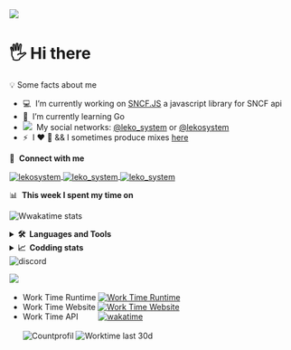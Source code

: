 <img src='https://cr-ss-service.azurewebsites.net/api/ScreenShot?widget=summary&username=alexis06030631'>

# 🖐️ Hi there

💡 Some facts about me

- 💻 &nbsp;I’m currently working on [SNCF.JS](https://github.com/Alexis06030631/SNCF.js) a javascript library for SNCF api
- 🌱 &nbsp;I’m currently learning Go
- <img src="https://media.giphy.com/media/KGZJMPisr8kaZiCS1q/giphy-downsized.gif" width="20"> &nbsp;My social networks: [@leko_system](https://instagram.com/leko_system) or [@lekosystem](https://twitter.com/lekosystem)
- ⚡ &nbsp;I :heart: 🎵 && I sometimes produce mixes [here](https://instagram.com/leko_system)

🔗 &nbsp;**Connect with me**
<p align="left">
<a href="https://twitter.com/lekosystem" target="blank">
  <img align="center" src="https://media.giphy.com/media/ktfqJcs9AVf4HeDLFK/giphy.gif" alt="lekosystem" height="40" width="40" />
</a>
<a href="https://instagram.com/leko_system" target="blank">
  <img align="center" src="https://media.giphy.com/media/WyZy1cltG36Y04OCLG/giphy.gif" alt="leko_system" height="40" width="40" />
</a>
<a href="https://profile.codersrank.io/user/alexis06030631/" target="blank">
  <img align="center" src="https://seeklogo.com/images/C/codersrank-logo-31F4344B52-seeklogo.com.png" alt="leko_system" height="30" width="40" />
</a>

📊 &nbsp;**This week I spent my time on**

![Wwakatime stats](https://github-readme-stats.vercel.app/api/wakatime?username=Alexis&api_domain=wakapi.dev&bg_color=1A202C&title_color=2F855A&icon_color=2F855A&text_color=ffffff&custom_title=Wakapi%20Week%20Stats&layout=compact)
<details>
  <summary><b>🛠️&nbsp;&nbsp;Languages&nbsp;and&nbsp;Tools</b></summary>
  <br/>
  <p align="left" dir="auto">          <a href="https://www.w3schools.com/css/" rel="nofollow"> <img src="https://raw.githubusercontent.com/devicons/devicon/master/icons/css3/css3-original-wordmark.svg" alt="css3" width="40" height="40" style="max-width: 100%;"> </a>  <a href="https://www.docker.com/" rel="nofollow"> <img src="https://raw.githubusercontent.com/devicons/devicon/master/icons/docker/docker-original-wordmark.svg" alt="docker" width="40" height="40" style="max-width: 100%;"> </a>  <a href="https://expressjs.com" rel="nofollow"> <img src="https://raw.githubusercontent.com/devicons/devicon/master/icons/express/express-original-wordmark.svg" alt="express" width="40" height="40" style="max-width: 100%;"> </a>  <a href="https://cloud.google.com" rel="nofollow"> <img src="https://camo.githubusercontent.com/582944f6627732531ce1a2e20ad43538d1896e16a5f159ea28fd137dbb8e798a/68747470733a2f2f7777772e766563746f726c6f676f2e7a6f6e652f6c6f676f732f676f6f676c655f636c6f75642f676f6f676c655f636c6f75642d69636f6e2e737667" alt="gcp" width="40" height="40" data-canonical-src="https://www.vectorlogo.zone/logos/google_cloud/google_cloud-icon.svg" style="max-width: 100%;"> </a> <a href="https://git-scm.com/" rel="nofollow"> <img src="https://camo.githubusercontent.com/fbfcb9e3dc648adc93bef37c718db16c52f617ad055a26de6dc3c21865c3321d/68747470733a2f2f7777772e766563746f726c6f676f2e7a6f6e652f6c6f676f732f6769742d73636d2f6769742d73636d2d69636f6e2e737667" alt="git" width="40" height="40" data-canonical-src="https://www.vectorlogo.zone/logos/git-scm/git-scm-icon.svg" style="max-width: 100%;"> </a>   <a href="https://heroku.com" rel="nofollow"> <img src="https://camo.githubusercontent.com/df12cb598044a3f38efc1f45e3580558c324cf8789b79487125044eeebcc4dee/68747470733a2f2f7777772e766563746f726c6f676f2e7a6f6e652f6c6f676f732f6865726f6b752f6865726f6b752d69636f6e2e737667" alt="heroku" width="40" height="40" data-canonical-src="https://www.vectorlogo.zone/logos/heroku/heroku-icon.svg" style="max-width: 100%;"> </a> <a href="https://www.w3.org/html/" rel="nofollow"> <img src="https://raw.githubusercontent.com/devicons/devicon/master/icons/html5/html5-original-wordmark.svg" alt="html5" width="40" height="40" style="max-width: 100%;"> </a>   <a href="https://developer.mozilla.org/en-US/docs/Web/JavaScript" rel="nofollow"> <img src="https://raw.githubusercontent.com/devicons/devicon/master/icons/javascript/javascript-original.svg" alt="javascript" width="40" height="40" style="max-width: 100%;"> </a>       <a href="https://www.linux.org/" rel="nofollow"> <img src="https://raw.githubusercontent.com/devicons/devicon/master/icons/linux/linux-original.svg" alt="linux" width="40" height="40" style="max-width: 100%;"> </a>  <a href="https://www.mongodb.com/" rel="nofollow"> <img src="https://raw.githubusercontent.com/devicons/devicon/master/icons/mongodb/mongodb-original-wordmark.svg" alt="mongodb" width="40" height="40" style="max-width: 100%;"> </a>  <a href="https://www.mysql.com/" rel="nofollow"> <img src="https://raw.githubusercontent.com/devicons/devicon/master/icons/mysql/mysql-original-wordmark.svg" alt="mysql" width="40" height="40" style="max-width: 100%;"> </a>  <a href="https://nodejs.org" rel="nofollow"> <img src="https://raw.githubusercontent.com/devicons/devicon/master/icons/nodejs/nodejs-original-wordmark.svg" alt="nodejs" width="40" height="40" style="max-width: 100%;"> </a> <a href="https://www.php.net" rel="nofollow"> <img src="https://raw.githubusercontent.com/devicons/devicon/master/icons/php/php-original.svg" alt="php" width="40" height="40" style="max-width: 100%;"> </a> <a href="https://www.postgresql.org" rel="nofollow"> <img src="https://raw.githubusercontent.com/devicons/devicon/master/icons/postgresql/postgresql-original-wordmark.svg" alt="postgresql" width="40" height="40" style="max-width: 100%;"> </a> <a href="https://postman.com" rel="nofollow"> <img src="https://camo.githubusercontent.com/93b32389bf746009ca2370de7fe06c3b5146f4c99d99df65994f9ced0ba41685/68747470733a2f2f7777772e766563746f726c6f676f2e7a6f6e652f6c6f676f732f676574706f73746d616e2f676574706f73746d616e2d69636f6e2e737667" alt="postman" width="40" height="40" data-canonical-src="https://www.vectorlogo.zone/logos/getpostman/getpostman-icon.svg" style="max-width: 100%;"> </a>  <a href="https://www.python.org" rel="nofollow"> <img src="https://raw.githubusercontent.com/devicons/devicon/master/icons/python/python-original.svg" alt="python" width="40" height="40" style="max-width: 100%;"> </a>       <a href="https://www.typescriptlang.org/" rel="nofollow"> <img src="https://raw.githubusercontent.com/devicons/devicon/master/icons/typescript/typescript-original.svg" alt="typescript" width="40" height="40" style="max-width: 100%;"> </a> </p>

</details>

<details>
  <summary><b>📈&nbsp;&nbsp;Codding stats</b></summary>
  <figure><img src="https://wakatime.com/share/@Alexis060306/efb8004c-0d38-401a-96f6-faf2737529ac.svg"></img></figure>
  <br/>
  <a href='https://profile.codersrank.io/user/alexis06030631/'>
  <img src='https://wakatime.com/share/@Alexis060306/79b528ae-8865-4766-a5c6-d3841e34394f.svg'>
  </a>
  <br/>
  <a href='https://profile.codersrank.io/user/alexis06030631/'>
  <img src='http://cr-skills-chart-widget.azurewebsites.net/api/api?username=alexis06030631&padding=30'>
  </a>
</details>
<img align="center" src="https://lanyard.cnrad.dev/api/712373860263002142" alt="discord" />

![](https://hit.yhype.me/github/profile?user_id=61119747)
- Work Time Runtime [![Work Time Runtime](https://wakatime.com/badge/user/3583c627-c4e4-4305-a1a2-fa744944f901/project/9b85135b-5e89-4254-961c-58ebbbb2a91c.svg)](https://wakatime.com/badge/user/3583c627-c4e4-4305-a1a2-fa744944f901/project/9b85135b-5e89-4254-961c-58ebbbb2a91c)
- Work Time Website [![Work Time Website](https://wakatime.com/badge/user/3583c627-c4e4-4305-a1a2-fa744944f901/project/48a2ed85-dfd8-4343-9eb2-2b590097376f.svg)](https://wakatime.com/badge/user/3583c627-c4e4-4305-a1a2-fa744944f901/project/48a2ed85-dfd8-4343-9eb2-2b590097376f)
- Work Time API&nbsp;&nbsp;&nbsp;&nbsp;&nbsp;&nbsp;&nbsp;&nbsp; [![wakatime](https://wakatime.com/badge/user/3583c627-c4e4-4305-a1a2-fa744944f901/project/9029b676-0056-4167-9e86-9150fbc78dc7.svg)](https://wakatime.com/badge/user/3583c627-c4e4-4305-a1a2-fa744944f901/project/9029b676-0056-4167-9e86-9150fbc78dc7)
<br/><br/>![Countprofil](https://komarev.com/ghpvc/?username=Alexis06030631&color=brightgreen) ![Worktime last 30d](https://wakapi.dev/api/badge/Alexis/Alexis/interval:30_days)
